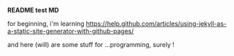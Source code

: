 **README test MD**

for beginning, i'm learning https://help.github.com/articles/using-jekyll-as-a-static-site-generator-with-github-pages/ 

and here (will) are some stuff for ...programming, surely !
